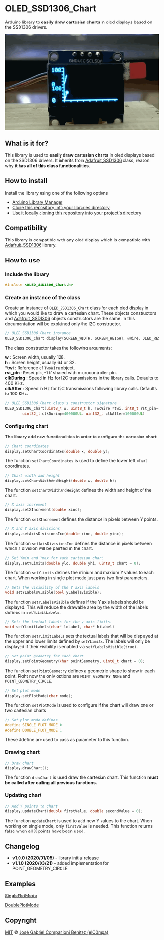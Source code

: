 # OLED_SSD1306_Chart

Arduino library to **easily draw cartesian charts** in oled displays based on the SSD1306 drivers.

![](Demo.gif)

## What is it for?

This library is used to **easily draw cartesian charts** in oled displays based on the SSD1306 drivers. It inherits from [Adafruit_SSD1306](https://github.com/adafruit/Adafruit_SSD1306) class, reason why **it has all of this class functionalities**.

## How to install

Install the library using one of the following options

- [Arduino Library Manager](https://www.arduino.cc/en/Guide/Libraries)
- [Clone this repository into your libraries directory](https://help.github.com/articles/cloning-a-repository/)
- [Use it locally cloning this repository into your project's directory](https://help.github.com/articles/cloning-a-repository/)

## Compatibility
This library is compatible with any oled display which is compatible with [Adafruit_SSD1306](https://github.com/adafruit/Adafruit_SSD1306) library.

## How to use

### **Include the library**

``` c++
#include <OLED_SSD1306_Chart.h>
```

### **Create an instance of the class**

Create an instance of `OLED_SSD1306_Chart` class for each oled display in which you would like to draw a cartesian chart. These objects constructors and [Adafruit_SSD1306](https://github.com/adafruit/Adafruit_SSD1306) objects constructors are the same. In this documentation will be explained only the I2C constructor.

```c++
// OLED_SSD1306_Chart instance
OLED_SSD1306_Chart display(SCREEN_WIDTH, SCREEN_HEIGHT, &Wire, OLED_RESET);
```

The class constructor takes the following arguments:

**w** : Screen width, usually 128.  
**h** : Screen height, usually 64 or 32.  
***twi** : Reference of `TwoWire` object.  
**rst_pin** : Reset pin, -1 if shared with microcontroller pin.  
**clkDuring** : Speed in Hz for I2C transmissions in the library calls. Defaults to 400 KHz.  
**clkAfter** : Speed in Hz for I2C transmissions following library calls. Defaults to 100 KHz.  


```c++
// OLED_SSD1306_Chart class's constructor signature
OLED_SSD1306_Chart(uint8_t w, uint8_t h, TwoWire *twi, int8_t rst_pin=-1,
        uint32_t clkDuring=400000UL, uint32_t clkAfter=100000UL)
```

### **Configuring chart**

The library add new functionalities in order to configure the cartesian chart: 
```c++
// Chart coordinates 
display.setChartCoordinates(double x, double y);
```
The function `setChartCoordinates` is used to define the lower left chart coordinates.

```c++
// Chart width and height
display.setChartWidthAndHeight(double w, double h);
```
The function `setChartWidthAndHeight` defines the width and height of the chart.  

```c++
// X axis increment
display.setXIncrement(double xinc);
```
The function `setXIncrement` defines the distance in pixels between Y points.  

```c++
// X and Y axis divisions
display.setAxisDivisionsInc(double xinc, double yinc);
```
The function `setAxisDivisionsInc` defines the distance in pixels between which a division will be painted in the chart.  

```c++
// Set Ymin and Ymax for each cartesian chart
display.setYLimits(double ylo, double yhi, uint8_t chart = 0);
```
The function `setYLimits` defines the minium and maxium Y values to each chart. When working in single plot mode just pass two first parameters. 

```c++
// Sets the visibility of the Y axis labels
void setYLabelsVisible(bool yLabelsVisible);
```
The function `setYLabelsVisible` defines if the Y axis labels should be displayed. This will reduce the drawable area by the width of the labels defined in `setYLimitLabels`.

```c++
// Sets the textual labels for the y axis limits.
void setYLimitLabels(char* loLabel, char* hiLabel)
```
The function `setYLimitLabels` sets the textual labels that will be displayed at the upper and lower limits defined by `setYLimits`. The labels will only be displayed if their visibility is enabled via `setYLabelsVisible(true)`.



```c++
// Set point geometry for each chart
display.setPointGeometry(char pointGeometry, uint8_t chart = 0);
```
The function `setPointGeometry` defines a geometric shape to show in each point. Right now the only options are `POINT_GEOMETRY_NONE` and `POINT_GEOMETRY_CIRCLE`. 

```c++
// Set plot mode
display.setPlotMode(char mode);
```
The function `setPlotMode` is used to configure if the chart will draw one or two cartesian charts 

```c++
// Set plot mode defines
#define SINGLE_PLOT_MODE 0
#define DOUBLE_PLOT_MODE 1
```
These #define are used to pass as parameter to this function.  

### **Drawing chart**

```c++
// Draw chart
display.drawChart(); 
```
The function `drawChart` is used draw the cartesian chart. This function **must be called after calling all previous functions.**

### **Updating chart**

```c++
// Add Y points to chart
display.updateChart(double firstValue, double secondValue = 0);
```
The function `updateChart` is used to add new Y values to the chart. When working on single mode, only `firstValue` is needed. This function returns false when all X points have been used.  

  ## Changelog  
  - **v1.0.0 (2020/01/05)** - library initial release
  - **v1.1.0 (2020/03/21)** - added implementation for POINT_GEOMETRY_CIRCLE
    
  ## Examples

  [SinglePlotMode](https://github.com/elC0mpa/OLED_SSD1306_Chart/blob/master/examples/SinglePlotMode/SinglePlotMode.ino)

  [DoublePlotMode](https://github.com/elC0mpa/OLED_SSD1306_Chart/blob/master/examples/DoublePlotMode/DoublePlotMode.ino)

## Copyright

[MIT](../LICENSE.md) © [José Gabriel Companioni Benítez (elC0mpa)](https://github.com/elC0mpa)